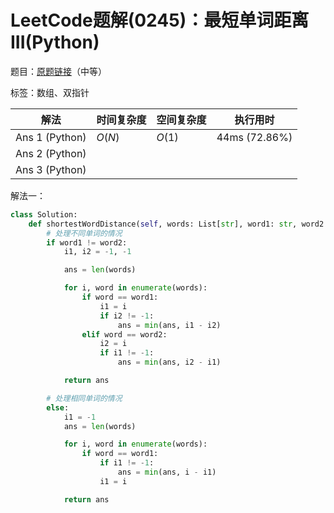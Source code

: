 # LeetCode题解(0245)：最短单词距离III(Python)

题目：[原题链接](https://leetcode-cn.com/problems/shortest-word-distance-iii/)（中等）

标签：数组、双指针

| 解法           | 时间复杂度 | 空间复杂度 | 执行用时      |
| -------------- | ---------- | ---------- | ------------- |
| Ans 1 (Python) | $O(N)$     | $O(1)$     | 44ms (72.86%) |
| Ans 2 (Python) |            |            |               |
| Ans 3 (Python) |            |            |               |

解法一：

```python
class Solution:
    def shortestWordDistance(self, words: List[str], word1: str, word2: str) -> int:
        # 处理不同单词的情况
        if word1 != word2:
            i1, i2 = -1, -1

            ans = len(words)

            for i, word in enumerate(words):
                if word == word1:
                    i1 = i
                    if i2 != -1:
                        ans = min(ans, i1 - i2)
                elif word == word2:
                    i2 = i
                    if i1 != -1:
                        ans = min(ans, i2 - i1)

            return ans

        # 处理相同单词的情况
        else:
            i1 = -1
            ans = len(words)

            for i, word in enumerate(words):
                if word == word1:
                    if i1 != -1:
                        ans = min(ans, i - i1)
                    i1 = i

            return ans
```